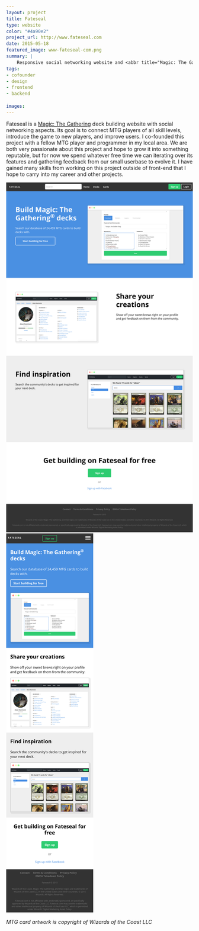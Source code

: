 ```yaml
---
layout: project
title: Fateseal
type: website
color: "#4a90e2"
project_url: http://www.fateseal.com
date: 2015-05-18
featured_image: www-fateseal-com.png
summary: |
    Responsive social networking website and <abbr title="Magic: The Gathering">MTG</abbr> deck building tool
tags:
- cofounder
- design
- frontend
- backend

images:
---
```


Fateseal is a [Magic: The Gathering](http://en.wikipedia.org/wiki/Magic:_The_Gathering) deck building website with social networking aspects. Its goal is to connect MTG players of all skill levels, introduce the game to new players, and improve users. I co-founded this project with a fellow MTG player and programmer in my local area. We are both very passionate about this project and hope to grow it into something reputable, but for now we spend whatever free time we can iterating over its features and gathering feedback from our small userbase to evolve it. I have gained many skills from working on this project outside of front-end that I hope to carry into my career and other projects.

<div class="row">
    <div class="col-xs-12 col-md-7">
        <div class="browser">
            <div class="browser-toolbar">
                <div class="browser-icons"></div>
            </div>
            <div class="browser-viewport">
                <img src="/img/www-fateseal-com.png" alt="">
            </div>
        </div>
    </div>
    <div class="col-xs-12 col-md-5">
        <div class="iphone">
            <div class="iphone-screen">
                <img src="/img/www-fateseal-com-mobile.png" alt="">
            </div>
        </div>
    </div>
</div>

<!-- 
![alt](/img/www-fateseal-com-decks.png)
![alt](/img/www-fateseal-com-signup.png)
![alt](/img/www-fateseal-com-cards.png)
 -->
_MTG card artwork is copyright of Wizards of the Coast LLC_